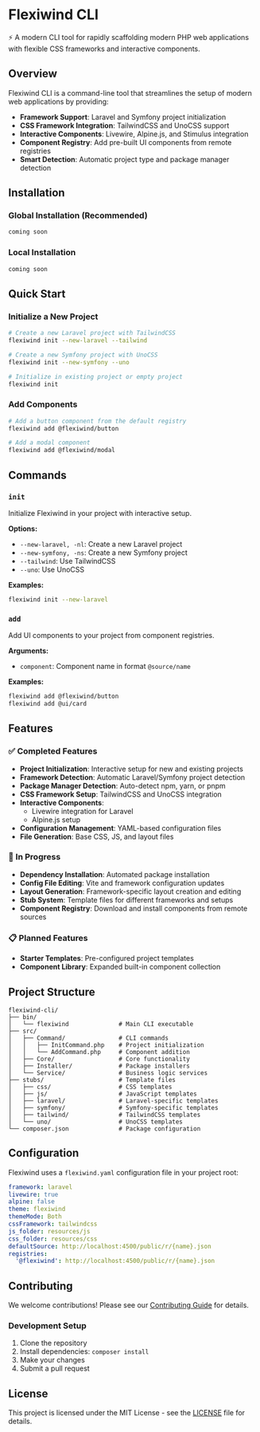 # Flexiwind CLI

⚡ A modern CLI tool for rapidly scaffolding modern PHP web applications with flexible CSS frameworks and interactive components.

## Overview

Flexiwind CLI is a command-line tool that streamlines the setup of modern web applications by providing:
- **Framework Support**: Laravel and Symfony project initialization
- **CSS Framework Integration**: TailwindCSS and UnoCSS support
- **Interactive Components**: Livewire, Alpine.js, and Stimulus integration
- **Component Registry**: Add pre-built UI components from remote registries
- **Smart Detection**: Automatic project type and package manager detection

## Installation

### Global Installation (Recommended)

```bash
coming soon
```

### Local Installation

```bash
coming soon
```

## Quick Start

### Initialize a New Project

```bash
# Create a new Laravel project with TailwindCSS
flexiwind init --new-laravel --tailwind

# Create a new Symfony project with UnoCSS
flexiwind init --new-symfony --uno

# Initialize in existing project or empty project
flexiwind init
```

### Add Components

```bash
# Add a button component from the default registry
flexiwind add @flexiwind/button

# Add a modal component
flexiwind add @flexiwind/modal
```

## Commands

### `init`
Initialize Flexiwind in your project with interactive setup.

**Options:**
- `--new-laravel, -nl`: Create a new Laravel project
- `--new-symfony, -ns`: Create a new Symfony project
- `--tailwind`: Use TailwindCSS
- `--uno`: Use UnoCSS

**Examples:**
```bash
flexiwind init --new-laravel
```

### `add`
Add UI components to your project from component registries.

**Arguments:**
- `component`: Component name in format `@source/name`

**Examples:**
```bash
flexiwind add @flexiwind/button
flexiwind add @ui/card
```

## Features

### ✅ Completed Features

- **Project Initialization**: Interactive setup for new and existing projects
- **Framework Detection**: Automatic Laravel/Symfony project detection
- **Package Manager Detection**: Auto-detect npm, yarn, or pnpm
- **CSS Framework Setup**: TailwindCSS and UnoCSS integration
- **Interactive Components**:
  - Livewire integration for Laravel
  - Alpine.js setup
- **Configuration Management**: YAML-based configuration files
- **File Generation**: Base CSS, JS, and layout files


### 🚧 In Progress

- **Dependency Installation**: Automated package installation
- **Config File Editing**: Vite and framework configuration updates
- **Layout Generation**: Framework-specific layout creation and editing
- **Stub System**: Template files for different frameworks and setups
- **Component Registry**: Download and install components from remote sources

### 📋 Planned Features

- **Starter Templates**: Pre-configured project templates
- **Component Library**: Expanded built-in component collection


## Project Structure

```
flexiwind-cli/
├── bin/
│   └── flexiwind              # Main CLI executable
├── src/
│   ├── Command/               # CLI commands
│   │   ├── InitCommand.php    # Project initialization
│   │   └── AddCommand.php     # Component addition
│   ├── Core/                  # Core functionality
│   ├── Installer/             # Package installers
│   └── Service/               # Business logic services
├── stubs/                     # Template files
│   ├── css/                   # CSS templates
│   ├── js/                    # JavaScript templates
│   ├── laravel/               # Laravel-specific templates
│   ├── symfony/               # Symfony-specific templates
│   ├── tailwind/              # TailwindCSS templates
│   └── uno/                   # UnoCSS templates
└── composer.json              # Package configuration
```

## Configuration

Flexiwind uses a `flexiwind.yaml` configuration file in your project root:

```yaml
framework: laravel
livewire: true
alpine: false
theme: flexiwind
themeMode: Both
cssFramework: tailwindcss
js_folder: resources/js
css_folder: resources/css
defaultSource: http://localhost:4500/public/r/{name}.json
registries:
  '@flexiwind': http://localhost:4500/public/r/{name}.json

```

## Contributing

We welcome contributions! Please see our [Contributing Guide](CONTRIBUTING.md) for details.

### Development Setup

1. Clone the repository
2. Install dependencies: `composer install`
4. Make your changes
5. Submit a pull request



## License

This project is licensed under the MIT License - see the [LICENSE](LICENSE) file for details.
